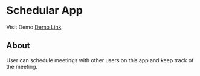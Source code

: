 # Schedular App

Visit Demo [Demo Link](https://schedularapp.netlify.app).

## About

User can schedule meetings with other users on this app and keep track of the meeting.

